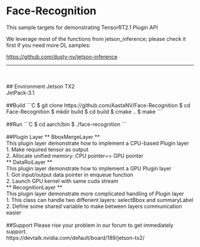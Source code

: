 Face-Recognition
===========================
This sample targets for demonstrating TensorRT2.1 Plugin API

We leverage most of the functions from jetson_inference; please check it first if you need more DL samples:

<https://github.com/dusty-nv/jetson-inference>
***
</br>
</br>
## Environment
Jetson TX2
</br>
JetPack-3.1
</br>
</br>
##Build
```C
$ git clone https://github.com/AastaNV/Face-Recognition
$ cd Face-Recognition
$ mkdir build
$ cd build
$ cmake ..
$ make
```

</br>
</br>
##Run
```C
$ cd aarch/bin
$ ./face-recognition
```

</br>
</br>
##Plugin Layer
** BboxMergeLayer **
</br>
This plugin layer demonstrate how to implement a CPU-based Plugin layer
</br>
1. Make required tensor as output
</br>
2. Allocate unified memory: CPU pointer== GPU pointer
</br>
** DataRoiLayer **
</br>
This plugin layer demonstrate how to implement a GPU Plugin layer
</br>
1. Got input/output data pointer in enqueue function
</br>
2. Launch GPU kernel with same cuda stream
</br>
** RecognitionLayer **
</br>
This plugin layer demonstrate more complicated handling of Plugin layer
</br>
1. This class can handle two differient layers: selectBbox and summaryLabel
</br>
2. Define some shared variable to make between layers communication easier
</br>
</br>
##Support
Please rise your problem in our forum to get immediately support.
</br>
https://devtalk.nvidia.com/default/board/189/jetson-tx2/
</br>
</br>
